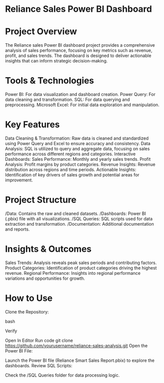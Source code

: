 # Reliance Sales Power BI Dashboard 

# Project Overview
The Reliance sales Power BI dashboard project provides a comprehensive analysis of sales performance, focusing on key metrics such as revenue, profit, and sales trends. The dashboard is designed to deliver actionable insights that can inform strategic decision-making.

# Tools & Technologies
Power BI: For data visualization and dashboard creation.
Power Query: For data cleaning and transformation.
SQL: For data querying and preprocessing.
Microsoft Excel: For initial data exploration and manipulation.
# Key Features
Data Cleaning & Transformation:
Raw data is cleaned and standardized using Power Query and Excel to ensure accuracy and consistency.
Data Analysis:
SQL is utilized to query and aggregate data, focusing on sales performance across different regions and categories.
Interactive Dashboards:
Sales Performance: Monthly and yearly sales trends.
Profit Analysis: Profit margins by product categories.
Revenue Insights: Revenue distribution across regions and time periods.
Actionable Insights: Identification of key drivers of sales growth and potential areas for improvement.
# Project Structure
/Data: Contains the raw and cleaned datasets.
/Dashboards: Power BI (.pbix) file with all visualizations.
/SQL Queries: SQL scripts used for data extraction and transformation.
/Documentation: Additional documentation and reports.
# Insights & Outcomes
Sales Trends: Analysis reveals peak sales periods and contributing factors.
Product Categories: Identification of product categories driving the highest revenue.
Regional Performance: Insights into regional performance variations and opportunities for growth.
# How to Use
Clone the Repository:

bash

Verify

Open In Editor
Run
code
git clone https://github.com/yourusername/reliance-sales-analysis.git
Open the Power BI File:

Launch the Power BI file (Reliance Smart Sales Report.pbix) to explore the dashboards.
Review SQL Scripts:

Check the /SQL Queries folder for data processing logic.
